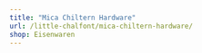 ```yaml
---
title: "Mica Chiltern Hardware"
url: /little-chalfont/mica-chiltern-hardware/
shop: Eisenwaren
---
```

